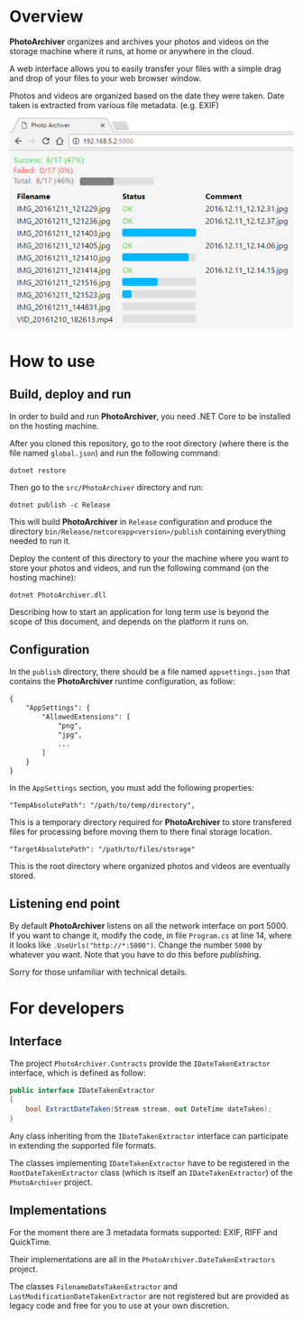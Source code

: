 # Overview

**PhotoArchiver** organizes and archives your photos and videos on the storage machine where it runs, at home or anywhere in the cloud.

A web interface allows you to easily transfer your files with a simple drag and drop of your files to your web browser window.

Photos and videos are organized based on the date they were taken. Date taken is extracted from various file metadata. (e.g. EXIF)

![PhotoArchiver web user interface](screenshot.png "PhotoArchiver web user interface")

# How to use

## Build, deploy and run

In order to build and run **PhotoArchiver**, you need .NET Core to be installed on the hosting machine.

After you cloned this repository, go to the root directory (where there is the file named `global.json`) and run the following command:

```
dotnet restore
```

Then go to the `src/PhotoArchiver` directory and run:

```
dotnet publish -c Release
```

This will build **PhotoArchiver** in `Release` configuration and produce the directory `bin/Release/netcoreapp<version>/publish` containing everything needed to run it.

Deploy the content of this directory to your the machine where you want to store your photos and videos, and run the following command (on the hosting machine):

```
dotnet PhotoArchiver.dll
```

Describing how to start an application for long term use is beyond the scope of this document, and depends on the platform it runs on.

## Configuration

In the `publish` directory, there should be a file named `appsettings.json` that contains the **PhotoArchiver** runtime configuration, as follow:

```
{
    "AppSettings": {
        "AllowedExtensions": [
            "png",
            "jpg",
            ...
        ]
    }
}
```

In the `AppSettings` section, you must add the following properties:

```
"TempAbsolutePath": "/path/to/temp/directory",
```

This is a temporary directory required for **PhotoArchiver** to store transfered files for processing before moving them to there final storage location.

```
"TargetAbsolutePath": "/path/to/files/storage"
```

This is the root directory where organized photos and videos are eventually stored.

## Listening end point

By default **PhotoArchiver** listens on all the network interface on port 5000.
If you want to change it, modify the code, in file `Program.cs` at line 14, where it looks like `.UseUrls("http://*:5000")`.
Change the number `5000` by whatever you want. Note that you have to do this before *publish*ing.

Sorry for those unfamiliar with technical details.

# For developers

## Interface

The project `PhotoArchiver.Contracts` provide the `IDateTakenExtractor` interface, which is defined as follow:

```CS
public interface IDateTakenExtractor
{
    bool ExtractDateTaken(Stream stream, out DateTime dateTaken);
}
```

Any class inheriting from the `IDateTakenExtractor` interface can participate in extending the supported file formats.

The classes implementing `IDateTakenExtractor` have to be registered in the `RootDateTakenExtractor` class (which is itself an `IDateTakenExtractor`) of the `PhotoArchiver` project.

## Implementations

For the moment there are 3 metadata formats supported: EXIF, RIFF and QuickTime.

Their implementations are all in the `PhotoArchiver.DateTakenExtractors` project.

The classes `FilenameDateTakenExtractor` and `LastModificationDateTakenExtractor` are not registered but are provided as legacy code and free for you to use at your own discretion.
